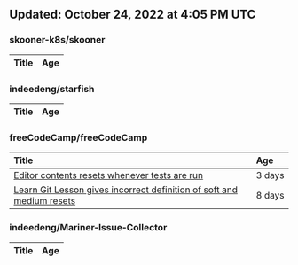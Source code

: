 ## Updated: October 24, 2022 at 4:05 PM UTC


### skooner-k8s/skooner
|**Title**|**Age**|
|:----|:----|


### indeedeng/starfish
|**Title**|**Age**|
|:----|:----|


### freeCodeCamp/freeCodeCamp
|**Title**|**Age**|
|:----|:----|
|[Editor contents resets whenever tests are run](https://github.com/freeCodeCamp/freeCodeCamp/issues/48173)|3&nbsp;days|
|[Learn Git Lesson gives incorrect definition of soft and medium resets](https://github.com/freeCodeCamp/freeCodeCamp/issues/48079)|8&nbsp;days|


### indeedeng/Mariner-Issue-Collector
|**Title**|**Age**|
|:----|:----|